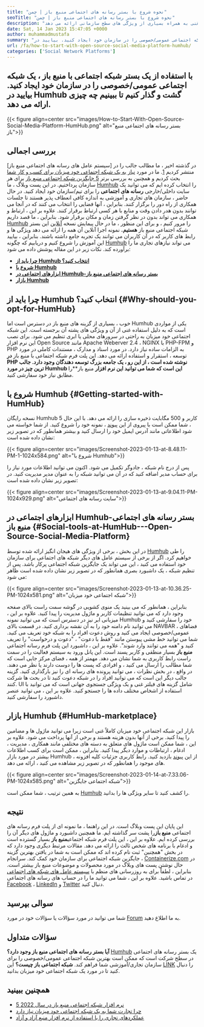 ```yaml
---
title: "نحوه شروع با بستر رسانه های اجتماعی منبع باز | چمن" 
seoTitle: "نحوه شروع با بستر رسانه های اجتماعی منبع باز | چمن" 
description: "برای یادگیری نحوه شروع کار با یک بستر رسانه اجتماعی منبع باز ، این راهنما را دنبال کنید. این یک داشبورد غنی به همراه بسیاری از ویژگی های سطح سازمانی ارائه می دهد." 
date: Sat, 14 Jan 2023 15:47:05 +0000
author: muhammadmustafa
summary: "با استفاده از یک بستر شبکه اجتماعی منبع باز ، یک شبکه اجتماعی عمومی/خصوصی را در سازمان خود ایجاد کنید. بیایید در Humhub گشت و گذار کنیم تا ببینیم چه چیزی ارائه می دهد." 
url: /fa/how-to-start-with-open-source-social-media-platform-humhub/
categories: ['Social Network Platforms']
---
```


## با استفاده از یک بستر شبکه اجتماعی با منبع باز ، یک شبکه اجتماعی عمومی/خصوصی را در سازمان خود ایجاد کنید. بیایید در Humhub گشت و گذار کنیم تا ببینیم چه چیزی ارائه می دهد.

{{< figure align=center src="images/How-to-Start-With-Open-Source-Social-Media-Platform-HumHub.png" alt="بستر رسانه های اجتماعی منبع باز">}}


## بررسی اجمالی
در گذشته اخیر ، ما مطالب جالب را در [سیستم عامل های رسانه های اجتماعی منبع باز] منتشر کردیم [1]. ما در مورد [نیاز به یک شبکه اجتماعی خود میزبان برای کسب و کار شما][2] بحث کردیم و همچنین به بررسی برتر [5 جایگزین شبکه اجتماعی منبع باز][3] برای هر سازمان پرداختیم. در این پست وبلاگ ، ما [Humhub][4] را انتخاب کرده ایم که می توانید یک سایت داخلی/خارجی **رسانه های اجتماعی** را برای تیم/سازمان خود ایجاد کنید. در حال حاضر ، سازمان های تجاری و آموزشی به اندازه کافی انعطاف پذیر هستند تا جلسات همکاری از راه دور را برگزار کنند. بنابراین ، آنها فضایی را انتخاب می کنند که در آنجا می توانند بدون هدر دادن وقت و منابع با هر کسی ارتباط برقرار کنند. علاوه بر این ، ارتباط و همکاری می تواند بدون در نظر گرفتن زمان و مکان برقرار شود.
بنابراین ، ما قصد داریم [Humhub][4] را مرور کنیم ، و برای این منظور ، ما در حال پیمایش نسخه [آنلاین][5] این بستر شبکه اجتماعی منبع باز **هستیم.** نمونه اجرا آنلاین آن همه را ارائه می دهد ویژگی ها و رابط های کاربر که در آن کاربران می توانند یک تجربه جامع داشته باشند. بنابراین ، بیایید این آموزش را شروع کنیم و دریابیم که چگونه [Humhub][4] می تواند نیازهای تجاری ما را برآورده کند.
نکات زیر در این مقاله پوشش داده می شود:
* **[چرا باید از Humhub انتخاب کنید؟][6]** 
* **[شروع با Humhub][7]** 
* **[ابزارهای اجتماعی در Humhub-بستر رسانه های اجتماعی منبع باز][8]** 
* **[بازار Humhub][9]** 

## چرا باید از Humhub انتخاب کنید؟ {#Why-should-you-opt-for-HumHub}

خوب ، بسیاری از گزینه های منبع باز در دسترس است اما Humhub یکی از مواردی است که به دلیل استفاده غنی از آن و ویژگی های پشته آن برجسته است. این شبکه اجتماعی خود میزبان به راحتی در سرورهای محلی یا ابری تنظیم می شود. برای نصب این نرم افزار Open Source مانند Apache Weberver 2.4 ، NGINX با PHP-FPM و PHP به الزامات ساده نیاز دارد. در مورد اسناد و مدارک ، مستندات کاملی در مورد توسعه ، استقرار و استفاده ارائه می دهد.
این پلت فرم شبکه اجتماعی با منبع باز **در PHP نوشته شده است ، از این رو ، یک جامعه بزرگ توسعه دهندگان وجود دارد. جالب ترین چیز در مورد Humhub این است که شما می توانید این نرم افزار** منبع باز**را مطابق نیاز خود سفارشی کنید.

## شروع با Humhub {#Getting-started-with-HumHub}

نسخه رایگان Humhub 5 کاربر و 500 مگابایت ذخیره سازی را ارائه می دهد. با این حال ، شما ممکن است با پیروی از این [پیوند][5] ، نمونه خود را شروع کنید. از شما خواسته می شود اطلاعاتی مانند آدرس ایمیل خود را ارسال کنید و بیشتر همانطور که در تصویر زیر نشان داده شده است:

{{< figure align=center src="images/Screenshot-2023-01-13-at-8.48.11-PM-1-1024x584.png" alt="شروع با Humhub">}}

پس از درج نام شبکه ، جادوگر تکمیل می شود. اکنون می توانید اطلاعات مورد نیاز را برای حساب مدیر اضافه کنید که در آن می توانید شبکه را به عنوان مدیر مدیریت کنید. در تصویر زیر نشان داده شده است:

{{< figure align=center src="images/Screenshot-2023-01-13-at-9.04.11-PM-1024x929.png" alt="سایت رسانه های اجتماعی">}}


## ابزارهای اجتماعی در Humhub-بستر رسانه های اجتماعی منبع باز {#Social-tools-at-HumHub---Open-Source-Social-Media-Platform}

در این بخش ، برخی از ویژگی های هیجان انگیز ارائه شده توسط [Humhub][4] را طی خواهیم کرد. اگر از برخی از سیستم عامل های دیگر شبکه های اجتماعی برای سازمان خود استفاده می کنید ، این می تواند یک جایگزین شبکه اجتماعی پرکار باشد.
پس از تنظیم شبکه ، یک داشبورد بصری همانطور که در تصویر زیر نشان داده شده است ظاهر می شود:

{{< figure align=center src="images/Screenshot-2023-01-13-at-10.36.25-PM-1024x581.png" alt="شبکه اجتماعی خود میزبان">}}

بنابراین ، همانطور که می بینید یک منوی کشویی در گوشه سمت راست بالای صفحه وجود دارد که می توانید تنظیمات کاربر و ماژول مدیریت را پیدا کنید. علاوه بر این ، میزبانی ابر نیز در دسترس است که می توانید نمونه Humhub خود را سفارشی کنید و می توانید نام دامنه خود را به آن نقشه برداری کنید. در قسمت بالای NAVBAR ، فضاهای عمومی/خصوصی ایجاد می کنید و روش دعوت افراد را به شبکه خود تعریف می کنید. شما می توانید خط مشی پیوستن مانند "فقط با دعوت" ، "دعوت و درخواست" را تعریف کنید و "همه می توانند وارد شوند".
علاوه بر این ، داشبورد این پلت فرم رسانه اجتماعی **منبع باز** بسیار منطقی و کاربر پسند است. این پانل ورود به سیستم فعالیت را در سمت راست رابط کاربری به شما نشان می دهد. مهمتر از همه ، فضای مرکز جایی است که شما مطالب را ارسال می کنید ، و افرادی که پست ها را دوست دارند یا نظر می دهند. در واقع ، در بخش نظرات ، می توانید پرونده های رسانه ای را نیز بارگذاری کنید. گزینه جالب دیگر این است که می توانید افراد را در شبکه دعوت کنید تا در بحث ها شرکت کنند. UI شامل گزینه های فیلتر غنی و یک ویژگی جستجوی جهانی است که می توانید با استفاده از اشخاص مختلف داده ها را جستجو کنید. علاوه بر این ، می توانید عنصر داشبورد را سفارشی کنید.

## بازار Humhub {#HumHub-marketplace}

بازار این شبکه اجتماعی خود میزبان کاملاً غنی است زیرا می توانید ماژول ها و مضامین را پیدا کنید. برخی از آنها بدون هزینه هستند و برخی از آنها پرداخت می شود. علاوه بر این ، شما ممکن است ماژول های متعلق به دسته های مختلفی مانند همکاری ، مدیریت ، ادغام ، ارتباطات و موارد دیگر پیدا کنید. بنابراین ، ممکن است برای کسب اطلاعات بیشتر در مورد بازار Humhub ، از این [پیوند][10] بازدید کنید.
رابط کاربری جزئیات کلیه افزونه های موجود را همانطور که در تصویر زیر مشاهده می کنید ، ارائه می دهد.

{{< figure align=center src="images/Screenshot-2023-01-14-at-7.33.06-PM-1024x585.png" alt="شبکه اجتماعی جایگزین">}}

به همین ترتیب ، شما ممکن است [Humhub][4] را کشف کنید تا سایر ویژگی ها را بدانید.

## نتیجه
این پایان این پست وبلاگ است. در این راهنما ، ما نمونه ای از پلت فرم رسانه های اجتماعی **منبع باز**را پشت سر گذاشته ایم. ما همچنین داشبورد و ماژول های دیگر آن را بررسی کرده ایم. علاوه بر این ، این پلت فرم شبکه اجتماعی**منبع باز** بسیار گسترده است و ادغام با برنامه های شخص ثالث را ارائه می دهد. مقالات مرتبط دیگری وجود دارد که در بخش "همچنین" ثبت نام کرده اند که ممکن است به شما در یافتن بهترین گزینه جایگزین شبکه اجتماعی برای سازمان خود کمک کند.
سرانجام ، [Containerize.com][11] در حال نوشتن پست های وبلاگ در مورد محصولات و موضوعات منبع باز بیشتر است. بنابراین ، لطفاً برای به روزرسانی های منظم با [][12][سیستم عامل های شبکه های اجتماعی][1] در تماس باشید. علاوه بر این ، شما می توانید ما را در حساب های رسانه های اجتماعی [Facebook][13] ، [LinkedIn][14] و [Twitter][15] دنبال کنید.

## سوالی بپرسید
شما می توانید در مورد سؤالات یا سؤالات خود در مورد [Forum][16] به ما اطلاع دهید.

## سؤالات متداول
**آیا بستر رسانه های اجتماعی منبع باز وجود دارد؟** 
[Humhub][4] یک بستر رسانه های اجتماعی در سطح شرکت است که ممکن است بهترین شبکه اجتماعی عمومی/خصوصی را برای سازمان تجاری/آموزشی شما فراهم کند.
**شبکه اجتماعی باز چیست؟** 
این [LINK][6] را دنبال کنید تا در مورد یک شبکه اجتماعی خود میزبان بدانید.

## همچنین ببینید
  * [5 نرم افزار شبکه اجتماعی منبع باز در سال 2022][3]
  * [چرا تجارت شما به یک شبکه اجتماعی خود میزبان نیاز دارد][17]
  * [عملکردهای تجاری را با استفاده از نرم افزار منبع آزاد و آزاد][18]



[1]: https://products.containerize.com/social-network-platforms/
[2]: https://blog.containerize.com/social-network-platforms/why-your-business-needs-a-self-hosted-social-network/
[3]: https://blog.containerize.com/social-network-platforms/top-5-open-source-social-networking-software-in-2022/
[4]: https://products.containerize.com/social-network-platforms/humhub/
[5]: https://saas.humhub.com/en/create
[6]: #Why-should-you-opt-for-HumHub
[7]: #Getting-started-with-HumHub
[8]: #Social-tools-at-HumHub---Open-Source-Social-Media-Platform
[9]: #HumHub-marketplace
[10]: https://marketplace.humhub.com/
[11]: https://www.containerize.com/
[12]: https://products.containerize.com/marketing-automation/
[13]: https://web.facebook.com/containerize
[14]: https://www.linkedin.com/company/containerize/
[15]: https://twitter.com/containerize_co
[16]: https://forum.containerize.com/
[17]: //blog.containerize.com/2021/10/07/why-your-business-needs-a-self-hosted-social-network/
[18]: https://blog.containerize.com/blogging/automate-business-operations-using-open-source-software/
